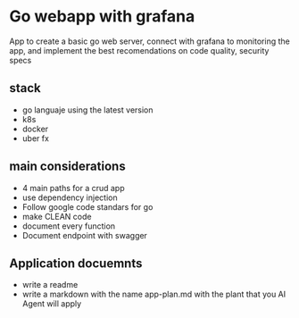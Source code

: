 # Go webapp with grafana
App to create a basic go web server, connect with grafana to monitoring the app, and implement the best recomendations on code quality, security specs

## stack
- go languaje using the latest version
- k8s
- docker
- uber fx

## main considerations
- 4 main paths for a crud app
- use dependency injection
- Follow google code standars for go
- make CLEAN code
- document every function
- Document endpoint with swagger

## Application docuemnts
- write a readme
- write a markdown with the name app-plan.md with the plant that you AI Agent will apply